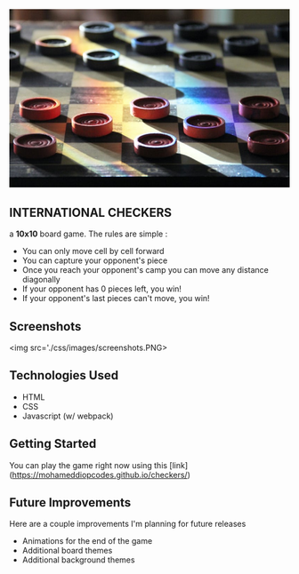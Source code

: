 <img src='./css/images/readmeimg.JPG'>

## INTERNATIONAL CHECKERS

a **10x10** board game. The rules are simple :

* You can only move cell by cell forward
* You can capture your opponent's piece
* Once you reach your opponent's camp you can move any distance diagonally
* If your opponent has 0 pieces left, you win!
* If your opponent's last pieces can't move, you win!

## Screenshots

<img src='./css/images/screenshots.PNG>

## Technologies Used

* HTML
* CSS
* Javascript (w/ webpack)

## Getting Started

You can play the game right now using this [link] (https://mohameddiopcodes.github.io/checkers/)

## Future Improvements

Here are a couple improvements I'm planning for future releases

* Animations for the end of the game
* Additional board themes
* Additional background themes